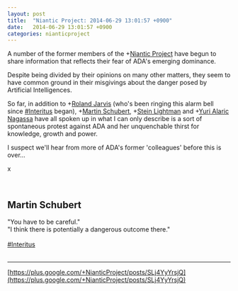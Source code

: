 ```yaml
---
layout: post
title:  "Niantic Project: 2014-06-29 13:01:57 +0900"
date:   2014-06-29 13:01:57 +0900
categories: nianticproject
---
```

A number of the former members of the +[Niantic Project](https://plus.google.com/105211554081025512763 "") have begun to share information that reflects their fear of ADA's emerging dominance.

Despite being divided by their opinions on many other matters, they seem to have common ground in their misgivings about the danger posed by Artificial Intelligences.

So far, in addition to +[Roland Jarvis](https://plus.google.com/103568659333550762891 "") (who's been ringing this alarm bell since [#Interitus](https://plus.google.com/s/%23Interitus "") began), +[Martin Schubert](https://plus.google.com/100425314717666507497 ""), +[Stein Lightman](https://plus.google.com/115238965157544465033 "") and +[Yuri Alaric Nagassa](https://plus.google.com/108841352205789260050 "") have all spoken up in what I can only describe is a sort of spontaneous protest against ADA and her unquenchable thirst for knowledge, growth and power.

I suspect we'll hear from more of ADA's former 'colleagues' before this is over...

x<div class="shared"><br /><h2>Martin Schubert</h2>"You have to be careful." <br />"I think there is potentially a dangerous outcome there."<br /><br /><a rel="nofollow" class="ot-hashtag" href="https://plus.google.com/s/%23Interitus">#Interitus</a><br /><br /></div>
- - -
[https://plus.google.com/+NianticProject/posts/SLj4YyYrsjQ](https://plus.google.com/+NianticProject/posts/SLj4YyYrsjQ)
